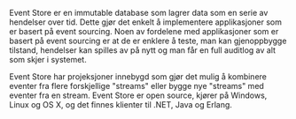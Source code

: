 Event Store er en immutable database som lagrer data som en serie av hendelser over tid. Dette gjør det enkelt å implementere applikasjoner som er basert på event sourcing. Noen av fordelene med applikasjoner som er basert på event sourcing er at de er enklere å teste, man kan gjenoppbygge tilstand, hendelser kan spilles av på nytt og man får en full auditlog av alt som skjer i systemet.

Event Store har projeksjoner innebygd som gjør det mulig å kombinere eventer fra flere forskjellige "streams" eller bygge nye "streams" med eventer fra en stream. Event Store er open source, kjører på Windows, Linux og OS X, og det finnes klienter til .NET, Java og Erlang.